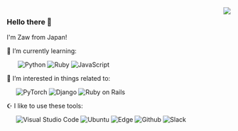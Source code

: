 <a href="https://github.com/anuraghazra/github-readme-stats">
  <img align="right" src="https://github-readme-stats.vercel.app/api/top-langs/?username=zoniha&theme=react&langs_count=7&show_icons=true&hide_border=true&count_private=true&hide=css,html,jupyter%20notebook" />
</a>

### Hello there 👋

I'm Zaw from Japan!

🌱 I’m currently learning:

&ensp;&ensp;&ensp; ![Python](https://img.shields.io/badge/-Python-F9DC3E?&style=flat&logo=python&logoColor=ffd700&color=blue) ![Ruby](https://img.shields.io/badge/-Ruby-CC342D?style=flat&logo=Ruby) ![JavaScript](https://img.shields.io/badge/-JavaScript-F7DF1E?style=flat&logo=JavaScript&logoColor=000)

🌌 I’m interested in things related to:

&ensp;&ensp;&ensp;![PyTorch](https://img.shields.io/badge/-PyTorch-EE4C2C?style=flat&logo=PyTorch&logoColor=orange&color=48046F) ![Django](https://img.shields.io/badge/-Django-092E20?style=flat&logo=Django) ![Ruby on Rails](https://img.shields.io/badge/-Ruby%20on%20Rails-CC0000?style=flat&logo=Ruby%20on%20Rails)

☪️ I like to use these  tools:

&ensp;&ensp;&ensp;![Visual Studio Code](https://img.shields.io/badge/-Visual%20Studio%20Code-007ACC?style=flat&logo=Visual%20Studio%20Code&logoColor=fff) ![Ubuntu](https://img.shields.io/badge/-Ubuntu-E95420?style=flat&logo=Ubuntu&logoColor=fff) ![Edge](https://img.shields.io/badge/-Microsoft%20Edge-0078D7?style=flat&logo=Microsoft%20Edge) ![Github](https://img.shields.io/badge/-Github-181717?style=flat&logo=Github&logoColor=fff) ![Slack](https://img.shields.io/badge/-Slack-4A154B?style=flat&logo=Slack&logoColor=&color=460e44)
